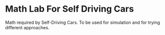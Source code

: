 # Math Lab For Self Driving Cars
Math required by Self-Driving Cars. To be used for simulation and for trying different approaches.
